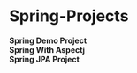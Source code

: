 # Spring-Projects
<b> Spring Demo Project </b> <br>
<b> Spring With Aspectj</b> <br>
<b> Spring JPA Project</b> <br>
